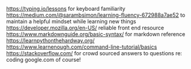 https://typing.io/lessons for keyboard familiarity
https://medium.com/@sarambsimon/learning-fluency-672988a7ae52 to maintain a helpful mindset while learning new things
https://developer.mozilla.org/en-US/ reliable front end resource
https://www.markdownguide.org/basic-syntax/ for markdown reference
https://learnpythonthehardway.org/
https://www.learnenough.com/command-line-tutorial/basics
https://stackoverflow.com/ for crowd sourced answers to questions re: coding
google.com of course! 
